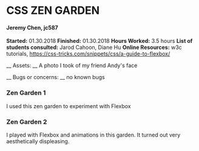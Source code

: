 
CSS ZEN GARDEN
===

#### Jeremy Chen, jc587

__Started:__ 01.30.2018
__Finished:__ 01.30.2018
__Hours Worked:__ 3.5 hours
__List of students consulted:__ Jarod Cahoon, Diane Hu
__Online Resources:__ w3c tutorials, https://css-tricks.com/snippets/css/a-guide-to-flexbox/

__ Assets: __ A photo I took of my friend Andy's face

__ Bugs or concerns: __ no known bugs

### Zen Garden 1
I used this zen garden to experiment with Flexbox

### Zen Garden 2
I played with Flexbox and animations in this garden. It turned out very aesthetically displeasing.